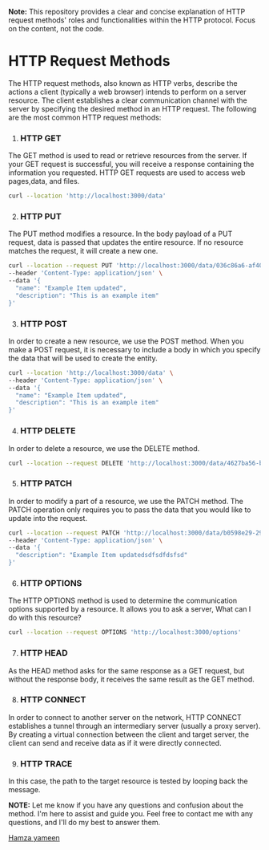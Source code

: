 **Note:** This repository provides a clear and concise explanation of HTTP request methods' roles and functionalities within the HTTP protocol. Focus on the content, not the code.

# HTTP Request Methods
The HTTP request methods, also known as HTTP verbs, describe the actions a client (typically a web browser) intends to perform on a server resource. The client establishes a 
clear communication channel with the server by specifying the desired method in an HTTP request. The following are the most common HTTP request methods:

1. ### HTTP GET 
The GET method is used to read or retrieve resources from the server. If your GET request is successful, you will receive a response containing the information you requested. HTTP GET requests are used to access web pages,data, and files.
```bash
curl --location 'http://localhost:3000/data'
```
 
2. ### HTTP PUT 
The PUT method modifies a resource. In the body payload of a PUT request, data is passed that updates the entire resource. If no resource matches the request, it will create a new one.
```bash
curl --location --request PUT 'http://localhost:3000/data/036c86a6-af40-49f0-8d66-9df802d76e2a' \
--header 'Content-Type: application/json' \
--data '{
  "name": "Example Item updated",
  "description": "This is an example item"
}'
```
 
3. ### HTTP POST 
In order to create a new resource, we use the POST method. When you make a POST request, it is necessary to include a body in which you specify the data that will be used to create the entity.
```bash
curl --location 'http://localhost:3000/data' \
--header 'Content-Type: application/json' \
--data '{
  "name": "Example Item updated",
  "description": "This is an example item"
}'
```
 
4. ### HTTP DELETE 
In order to delete a resource, we use the DELETE method.
```bash
curl --location --request DELETE 'http://localhost:3000/data/4627ba56-b4f1-4b1e-8446-65eba318dbc8'
```
 
5. ### HTTP PATCH 
In order to modify a part of a resource, we use the PATCH method. The PATCH operation only requires you to pass the data that you would like to update into the request.
```bash
curl --location --request PATCH 'http://localhost:3000/data/b0598e29-29e0-428f-8a51-707acf60d516' \
--header 'Content-Type: application/json' \
--data '{
  "description": "Example Item updatedsdfsdfdsfsd"
}'
```

6. ### HTTP OPTIONS 
The HTTP OPTIONS method is used to determine the communication options supported by a resource. It allows you to ask a server, What can I do with this resource?
```bash
curl --location --request OPTIONS 'http://localhost:3000/options'
```

7. ### HTTP HEAD 
As the HEAD method asks for the same response as a GET request, but without the response body, it receives the same result as the GET method.

8. ### HTTP CONNECT 
In order to connect to another server on the network, HTTP CONNECT establishes a tunnel through an intermediary server (usually a proxy server). By creating a virtual connection between the client and target server, the client can send and receive data as if it were directly connected.
 
9. ### HTTP TRACE 
In this case, the path to the target resource is tested by looping back the message. 

**NOTE:** Let me know if you have any questions and confusion about the method. I'm here to assist and guide you. Feel free to contact me with any questions, and I'll do my
best to answer them.

[Hamza yameen](https://www.linkedin.com/in/hamza-yameen/)
